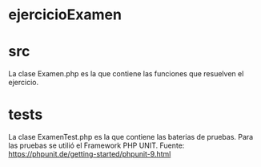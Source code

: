 # ejercicioExamen

# src
La clase Examen.php es la que contiene las funciones que resuelven el ejercicio.

# tests
La clase ExamenTest.php es la que contiene las baterias de pruebas. Para las pruebas se utilió el Framework PHP UNIT.
Fuente: https://phpunit.de/getting-started/phpunit-9.html
